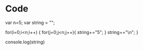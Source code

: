 # Code
var n=5;
var string = "";

for(i=0;i<n;i++)
{
for(j=0;j<n;j++){
    string+="5";
}
  string+="\n";
}

console.log(string)
